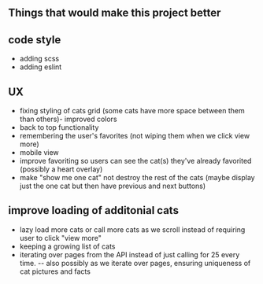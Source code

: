 ## Things that would make this project better

## code style
- adding scss
- adding eslint

## UX
- fixing styling of cats grid (some cats have more space between them than others)- improved colors
- back to top functionality
- remembering the user's favorites (not wiping them when we click view more)
- mobile view
- improve favoriting so users can see the cat(s) they've already favorited (possibly a heart overlay)
- make "show me one cat" not destroy the rest of the cats (maybe display just the one cat but then have previous and next buttons)

## improve loading of additonial cats
- lazy load more cats or call more cats as we scroll instead of requiring user to click "view more"
- keeping a growing list of cats
- iterating over pages from the API instead of just calling for 25 every time.
-- also possibly as we iterate over pages, ensuring uniqueness of cat pictures and facts

